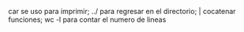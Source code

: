 car se uso para imprimir; ../ para regresar en el directorio; | cocatenar funciones; wc -l para contar el numero de lineas 
